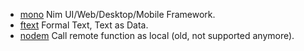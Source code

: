 - [mono](mono) Nim UI/Web/Desktop/Mobile Framework.
- [ftext](ftext) Formal Text, Text as Data.
- [nodem](nodem) Call remote function as local (old, not supported anymore).